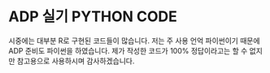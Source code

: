 # ADP 실기 PYTHON CODE

시중에는 대부분 R로 구현된 코드들이 많습니다. 저는 주 사용 언억 파이썬이기 때문에 ADP 준비도 파이썬을 하였습니다.
제가 작성한 코드가 100% 정답이라고는 할 수 없지만 참고용으로 사용하시며 감사하겠습니다.
